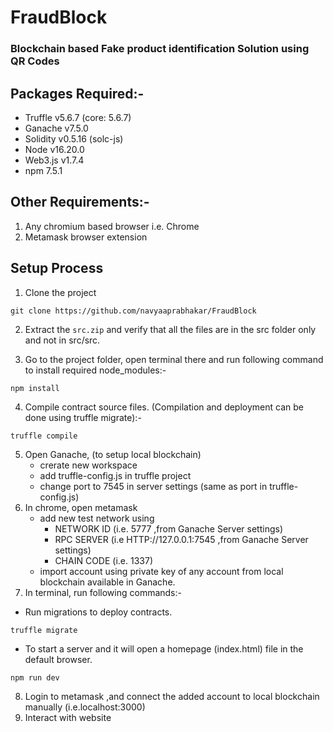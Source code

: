 # FraudBlock

### Blockchain based Fake product identification Solution using QR Codes

## Packages Required:-
- Truffle v5.6.7 (core: 5.6.7)
- Ganache v7.5.0
- Solidity v0.5.16 (solc-js)
- Node v16.20.0
- Web3.js v1.7.4
- npm 7.5.1

## Other Requirements:-
1. Any chromium based browser i.e. Chrome 
2. Metamask browser extension
    
## Setup Process 

1. Clone the project
```
git clone https://github.com/navyaaprabhakar/FraudBlock
```
2. Extract the `src.zip` and verify that all the files are in the src folder only and not in src/src.

3. Go to the project folder, open terminal there and run following command to install required node_modules:-
```
npm install
```
4. Compile contract source files. (Compilation and deployment can be done using truffle migrate):-
```
truffle compile
```
5. Open Ganache, (to setup local blockchain)
    - crerate new workspace
    - add truffle-config.js  in truffle project 
    - change port to 7545 in server settings (same as port in truffle-config.js)
6. In chrome, open metamask 
   - add new test network using  
        - NETWORK ID (i.e. 5777 ,from Ganache Server settings) 
        - RPC SERVER (i.e HTTP://127.0.0.1:7545 ,from Ganache Server settings)
        - CHAIN CODE (i.e. 1337)
   - import account using private key of any account from local blockchain available in Ganache.
7. In terminal, run following commands:-
- Run migrations to deploy contracts.
```
truffle migrate
```

- To start a server and it will open a homepage (index.html) file in the default browser.
```
npm run dev 
``` 
8. Login to metamask ,and connect the added account to local blockchain manually (i.e.localhost:3000)
9. Interact with website
